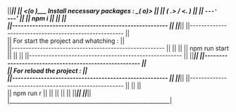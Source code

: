 ||*******************************************************||
||     <(o )___ Install necessary packages :  ___( o)>   ||
||     ( ._> /                                 <_. )     ||
||      `---'                                   `---'    ||
||                      npm i                            ||
||                                                       ||                   
||------------------------------------------------------ || 
||*******************************************************||
||------------------------------------------------------ ||   
||               For start the project and whatching :   ||  
||------------------------------------------------------ || 
||                                                       ||
||                  npm run start                        ||
||                                                       ||
||------------------------------------------------------ || 
||*******************************************************|| 
||------------------------------------------------------ ||        
||                For reload the project :               ||    
||------------------------------------------------------ || 
||*******************************************************||
||------------------------------------------------------ ||
||                                                       ||   
||                  npm run r                            ||
||                                                       ||
||                                                       ||
||*******************************************************||
||*******************************************************||
|_________________________________________________________|